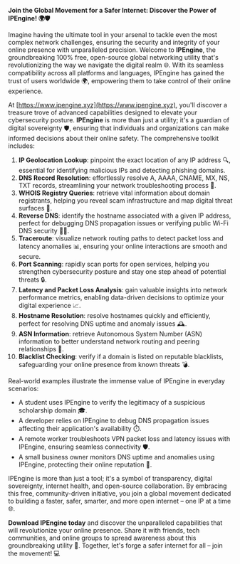 **Join the Global Movement for a Safer Internet: Discover the Power of IPEngine! 🌍🛡️**

Imagine having the ultimate tool in your arsenal to tackle even the most complex network challenges, ensuring the security and integrity of your online presence with unparalleled precision. Welcome to **IPEngine**, the groundbreaking 100% free, open-source global networking utility that's revolutionizing the way we navigate the digital realm 🌐. With its seamless compatibility across all platforms and languages, IPEngine has gained the trust of users worldwide 🌍, empowering them to take control of their online experience.

At [https://www.ipengine.xyz](https://www.ipengine.xyz), you'll discover a treasure trove of advanced capabilities designed to elevate your cybersecurity posture. **IPEngine** is more than just a utility; it's a guardian of digital sovereignty 🛡️, ensuring that individuals and organizations can make informed decisions about their online safety. The comprehensive toolkit includes:

1.  **IP Geolocation Lookup**: pinpoint the exact location of any IP address 🔍, essential for identifying malicious IPs and detecting phishing domains.
2.  **DNS Record Resolution**: effortlessly resolve A, AAAA, CNAME, MX, NS, TXT records, streamlining your network troubleshooting process 📡.
3.  **WHOIS Registry Queries**: retrieve vital information about domain registrants, helping you reveal scam infrastructure and map digital threat surfaces 🔎.
4.  **Reverse DNS**: identify the hostname associated with a given IP address, perfect for debugging DNS propagation issues or verifying public Wi-Fi DNS security 👮‍♂️.
5.  **Traceroute**: visualize network routing paths to detect packet loss and latency anomalies 📊, ensuring your online interactions are smooth and secure.
6.  **Port Scanning**: rapidly scan ports for open services, helping you strengthen cybersecurity posture and stay one step ahead of potential threats 🔒.
7.  **Latency and Packet Loss Analysis**: gain valuable insights into network performance metrics, enabling data-driven decisions to optimize your digital experience 📈.
8.  **Hostname Resolution**: resolve hostnames quickly and efficiently, perfect for resolving DNS uptime and anomaly issues 🕰️.
9.  **ASN Information**: retrieve Autonomous System Number (ASN) information to better understand network routing and peering relationships 🔗.
10. **Blacklist Checking**: verify if a domain is listed on reputable blacklists, safeguarding your online presence from known threats 💣.

Real-world examples illustrate the immense value of IPEngine in everyday scenarios:

*   A student uses IPEngine to verify the legitimacy of a suspicious scholarship domain 🎓.
*   A developer relies on IPEngine to debug DNS propagation issues affecting their application's availability ⏱️.
*   A remote worker troubleshoots VPN packet loss and latency issues with IPEngine, ensuring seamless connectivity 🛡️.
*   A small business owner monitors DNS uptime and anomalies using IPEngine, protecting their online reputation 💼.

IPEngine is more than just a tool; it's a symbol of transparency, digital sovereignty, internet health, and open-source collaboration. By embracing this free, community-driven initiative, you join a global movement dedicated to building a faster, safer, smarter, and more open internet – one IP at a time 🌐.

**Download IPEngine today** and discover the unparalleled capabilities that will revolutionize your online presence. Share it with friends, tech communities, and online groups to spread awareness about this groundbreaking utility 🔗. Together, let's forge a safer internet for all – join the movement! 💻